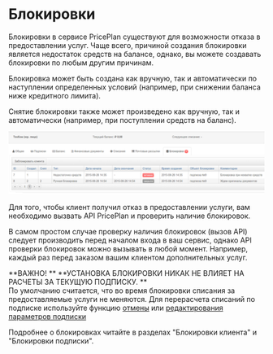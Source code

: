 # Блокировки

Блокировки в сервисе PricePlan существуют для возможности отказа в предоставлении услуг. Чаще всего, причиной создания блокировки является недостаток средств на балансе, однако, вы можете создавать блокировки по любым другим причинам.

Блокировка может быть создана как вручную, так и автоматически по наступлении определенных условий (например, при снижении баланса ниже кредитного лимита).

Снятие блокировки также может произведено как вручную, так и автоматически (например, при поступлении средств на баланс).

![Блокировки клиента](blokirovki-list.png)

Для того, чтобы клиент получил отказ в предоставлении услуги, вам необходимо вызвать API PricePlan и проверить наличие блокировок. 

В самом простом случае проверку наличия блокировок (вызов API) следует производить перед началом входа в ваш сервис, однако API проверки блокировок можно вызывать в любой момент. Например, каждый раз перед заказом вашим клиентом дополнительных услуг.

**ВАЖНО! ** **УСТАНОВКА БЛОКИРОВКИ НИКАК НЕ ВЛИЯЕТ НА РАСЧЕТЫ ЗА ТЕКУЩУЮ ПОДПИСКУ. **  
По умолчанию считается, что во время блокировки списания за предоставляемые услуги не меняются. Для перерасчета списаний по подписке используйте функцию [отмены](subscription_cancellation.md) или [редактирования параметров подписки](deistviya_s_aktivnimi_podpiskami.md)

Подробнее о блокировках читайте в разделах "Блокировки клиента" и "Блокировки подписки".

